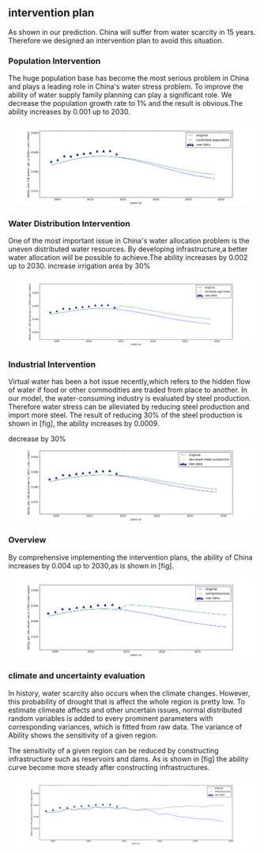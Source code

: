 ## intervention plan
As shown in our prediction. China will suffer from water scarcity in 15 years. Therefore we designed an intervention plan to avoid this situation. 

### Population Intervention
The huge population base has become the most serious problem in China and plays a leading role in China's water stress problem. To improve the ability of water supply family planning can play a significant role.  We decrease the population growth rate to 1% and the result is obvious.The ability increases by 0.001 up to 2030.

![](imag/popcontrol.png)

### Water Distribution Intervention
One of the most important issue in China's water allocation problem is the uneven distributed water resources. By developing infrastructure,a better water allocation will be possible to achieve.The ability increases by 0.002 up to 2030.
increase irrigation area by 30%

![](imag/icrarea.png)

### Industrial Intervention
Virtual water has been a hot issue recently,which refers to the hidden flow of water if food or other commodities are traded from place to another. In our model, the water-consuming industry is evaluated by steel production. Therefore water stress can be alleviated by reducing steel production and import more steel. The result of reducing 30% of the steel production is shown in [fig], the ability increases by 0.0009.

decrease by 30%
![](imag/drssteel.png)

### Overview
By comprehensive implementing the intervention plans, the ability of China increases by 0.004 up to 2030,as is shown in [fig].

![](imag/comprehensive.png)


### climate and uncertainty evaluation
In history, water scarcity also occurs when the climate changes. However, this probability of drought that is affect the whole region is pretty low. To estimate climeate affects and other uncertain issues, normal distributed random variables is added to every prominent parameters with corresponding variances, which is fitted from raw data. The variance of Ability shows the sensitivity of a given region.

The sensitivity of a given region can be reduced by constructing infrastructure such as reservoirs and dams. As is shown in [fig] the ability curve become more steady after constructing infrastructures.

![](imag/sense.png) 